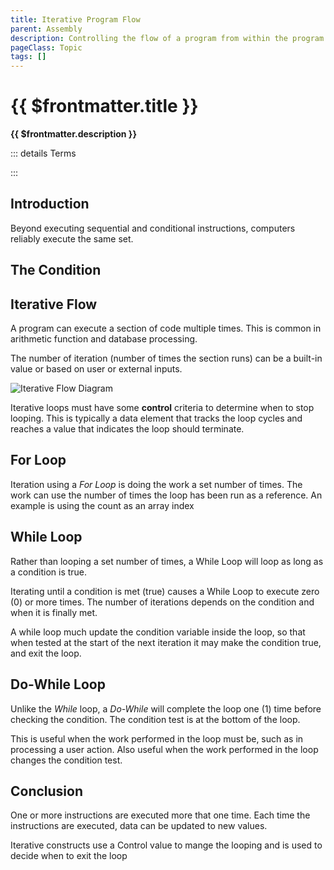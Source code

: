 ```yaml
---
title: Iterative Program Flow
parent: Assembly
description: Controlling the flow of a program from within the program is a big part of Turing initial General Purpose computer. It allows a program to execute in various orders, based on internal changes and external data
pageClass: Topic
tags: []
---
```


<script setup>
import KeyConcepts from '../../.vitepress/components/KeyConcepts.vue'
</script>

# {{ $frontmatter.title }}

**{{ $frontmatter.description }}**

<KeyConcepts :ConceptArray= "[
{
  Concept:'Iterative Flow',
  Details:'Repeating a section of code more than once, often with different data each time'
},
{
  Concept:'Repeating code blocks',
  Details:'During execution a program can execute the same code block repeatedly'
},
{
  Concept:'Knowing when to stop iterating',
  Details:'In order to know when to stop, a control variable is used to track iterations and is checked each cycle. If the variable reaches a preset value, the loop terminates'
}
]" />

::: details Terms
<!--@include: @/TextSnippets/Assembly/ProgramFlow_Terms.md-->
:::

## Introduction

Beyond executing sequential and conditional instructions, computers reliably execute the same set.

## The Condition

<!--@include: @/TextSnippets/Assembly/Conditional.md-->

## Iterative Flow

A program can execute a section of code multiple times. This is common in arithmetic function and database processing.

The number of iteration (number of times the section runs) can be a built-in value or based on user or external inputs.

![Iterative Flow Diagram](/images/AssemblyProgramming/ProgramFlow/Diagram_Iterative.png)

Iterative loops must have some **control** criteria to determine when to stop looping. This is typically a data element that tracks the loop cycles and reaches a value that indicates the loop should terminate. 

## For Loop
Iteration using a *For Loop* is doing the work a set number of times. The work can use the number of times the loop has been run as a reference. An example is using the count as an array index

<!--@include: ../ProgramFlow/Iterative_ForLoop.md-->

## While Loop
Rather than looping a set number of times, a While Loop will loop as long as a condition is true. 

Iterating until a condition is met (true) causes a While Loop to execute zero (0) or more times. The number of iterations depends on the condition and when it is finally met.

A while loop much update the condition variable inside the loop, so that when tested at the start of the next iteration it may make the condition true, and exit the loop.

<!--@include: ../ProgramFlow/Iterative_WhileLoop.md-->

## Do-While Loop
Unlike the *While* loop, a *Do-While* will complete the loop one (1) time before checking the condition. The condition test is at the bottom of the loop.

This is useful when the work performed in the loop must be, such as in processing a user action. Also useful when the work performed in the loop changes the condition test.

<!--@include: ../ProgramFlow/Iterative_DoWhileLoop.md-->

## Conclusion
One or more instructions are executed more that one time. Each time the instructions are executed, data can be updated to new values.

Iterative constructs use a Control value to mange the looping and is used to decide when to exit the loop